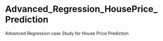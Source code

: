 # Advanced_Regression_HousePrice_Prediction
Advanced Regression case Study for House Price Prediction
